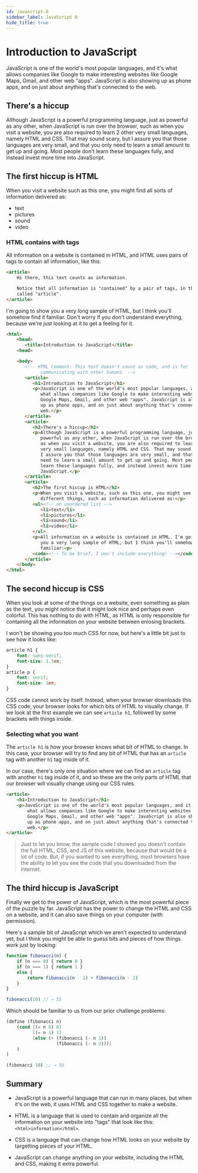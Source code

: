 ```yaml
---
id: javascript-0
sidebar_label: JavaScript 0
hide_title: true
---
```


# Introduction to JavaScript

JavaScript is one of the world's most popular languages, and it's what allows
companies like Google to make interesting websites like Google Maps, Gmail,
and other web "apps". JavaScript is also showing up as phone apps, and on just
about anything that's connected to the web.

## There's a hiccup

Although JavaScript is a powerful programming language, just as powerful as any
other, when JavaScript is run over the browser, such as when you visit a
website, you are also required to learn 2 other very small languages, namely
HTML and CSS. That may sound scary, but I assure you that those languages are
very small, and that you only need to learn a small amount to get up and going.
Most people don't learn these languages fully, and instead invest more time into
JavaScript.

## The first hiccup is HTML

When you visit a website such as this one, you might find all sorts of
information delivered as:
 - text
 - pictures
 - sound
 - video

### HTML contains with tags

All information on a website is contained in HTML, and HTML uses pairs of tags
to contain all information, like this:

``` html
<article>
    Hi there, this text counts as information.

    Notice that all information is "contained" by a pair of tags, in this case
    called "article".
</article>
```

I'm going to show you a very long sample of HTML, but I think you'll somehow
find it familiar. Don't worry if you don't understand everything, because we're
just looking at it to get a feeling for it.

``` html
<html>
    <head>
       <title>Introduction to JavaScript</title>
    <head>

    <body>
       <!-- HTML Comment: This text doesn't count as code, and is for
             communicating with other humans. -->
       <article>
          <h1>Introduction to JavaScript</h1>
          <p>JavaScript is one of the world's most popular languages, and it's
             what allows companies like Google to make interesting websites like
             Google Maps, Gmail, and other web "apps". JavaScript is also showing
             up as phone apps, and on just about anything that's connected to the
             web.</p>
       </article>
       <article>
          <h2>There's a hiccup</h2>
          <p>Although JavaScript is a powerful programming language, just as
             powerful as any other, when JavaScript is run over the browser, such
             as when you visit a website, you are also required to learn 2 other
             very small languages, namely HTML and CSS. That may sound scary, but
             I assure you that those languages are very small, and that you only
             need to learn a small amount to get up and going. Most people don't
             learn these languages fully, and instead invest more time into
             JavaScript.</p>
       </article>
       <article>
          <h2>The first hiccup is HTML</h2>
          <p>When you visit a website, such as this one, you might see some
             different things, such as information delivered as:</p>
          <ul><!-- an unordered list -->
             <li>text</li>
             <li>pictures</li>
             <li>sound</li>
             <li>video</li>
          </ul>
          <p>All information on a website is contained in HTML. I'm going to show
             you a very long sample of HTML, but I think you'll somehow find it
             familiar:<p>
          <code><!-- To be brief, I won't include everything! --></code>
       </article>
    </body>
</html>
```

## The second hiccup is CSS

When you look at some of the things on a website, even something as plain as the
text, you might notice that it might look nice and perhaps even colorful. This
has nothing to do with HTML, as HTML is only responsible for containing all the
information on your website between enlosing brackets.

I won't be showing you too much CSS for now, but here's a little bit just to see
how it looks like:

``` css
article h1 {
    font: sans-serif;
    font-size: 1.3em;
}
article p {
    font: serif;
    font-size: 1em;
}
```

CSS code cannot work by itself. Instead, when your browser downloads this CSS
code, your browser looks for which bits of HTML to visually change. If we look
at the first example we can see `article h1`, followed by some brackets with
things inside.

### Selecting what you want

The `article h1` is how your browser knows what bit of HTML to change. In this
case, your browser will try to find any bit of HTML that has an `article` tag
with another `h1` tag inside of it.

In our case, there's only one situation where we can find an `article` tag with
another `h1` tag inside of it, and so these are the only parts of HTML that our
browser will visually change using our CSS rules.

``` html
<article>
    <h1>Introduction to JavaScript</h1>
    <p>JavaScript is one of the world's most popular languages, and it's
        what allows companies like Google to make interesting websites like
        Google Maps, Gmail, and other web "apps". JavaScript is also showing
        up as phone apps, and on just about anything that's connected to the
        web.</p>
</article>
```

> Just to let you know, the sample code I showed you doesn't contain the full
> HTML, CSS, and JS of this website, because that would be a lot of code. But,
> if you wanted to see everything, most browsers have the ability to let you see
> the code that you downloaded from the internet.

## The third hiccup is JavaScript

Finally we get to the power of JavaScript, which is the most powerful piece of
the puzzle by far. JavaScript has the power to change the HTML and CSS on a
website, and it can also save things on your computer (with permission).

Here's a sample bit of JavaScript which we aren't expected to understand yet,
but I think you might be able to guess bits and pieces of how things work just
by looking:

``` javascript
function fibonacci(n) {
    if (n === 0) { return 0 }
    if (n === 1) { return 1 }
    else {
        return fibonacci(n - 1) + fibonacci(n - 2)
    }
}

fibonacci(10) // → 55
```

Which should be familiar to us from our prior challenge problems:

``` scheme
(define (fibonacci n)
    (cond [(= n 0) 0]
          [(= n 1) 1]
          [else (+ (fibonacci (- n 1))
                   (fibonacci (- n 2)))]
    )
)

(fibonacci 10) ;; → 55
```

## Summary

* JavaScript is a powerful language that can run in many places, but when it's
  on the web, it uses HTML and CSS together to make a website.

* HTML is a language that is used to contain and organize all the information on
  your website into "tags" that look like this: `<html>information</html>`.

* CSS is a language that can change how HTML looks on your website by targetting
  pieces of your HTML.

* JavaScript can change anything on your website, including the HTML and CSS,
  making it extra powerful.
